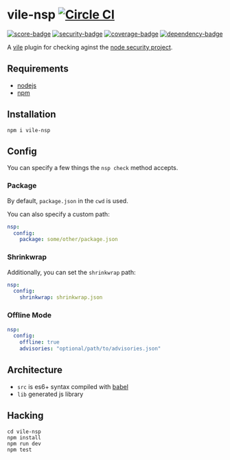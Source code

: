 # vile-nsp [![Circle CI](https://circleci.com/gh/forthright/vile-nsp.svg?style=svg&circle-token=8b1bfab08e46fdf239dbb4a57d2b317d38516fe5)](https://circleci.com/gh/forthright/vile-nsp)

[![score-badge](https://vile.io/api/v0/users/brentlintner/vile-nsp/badges/score?token=uFywUmzZfbg6UboLzn6R)](https://vile.io/~brentlintner/vile-nsp) [![security-badge](https://vile.io/api/v0/users/brentlintner/vile-nsp/badges/security?token=uFywUmzZfbg6UboLzn6R)](https://vile.io/~/brentlintner/vile-nsp) [![coverage-badge](https://vile.io/api/v0/users/brentlintner/vile-nsp/badges/coverage?token=uFywUmzZfbg6UboLzn6R)](https://vile.io/~/brentlintner/vile-nsp) [![dependency-badge](https://vile.io/api/v0/users/brentlintner/vile-nsp/badges/dependency?token=uFywUmzZfbg6UboLzn6R)](https://vile.io/~/brentlintner/vile-nsp)

A [vile](https://vile.io) plugin for checking aginst the [node security project](https://nodesecurity.io).

## Requirements

- [nodejs](http://nodejs.org)
- [npm](http://npmjs.org)

## Installation

    npm i vile-nsp

## Config

You can specify a few things the `nsp check` method accepts.

### Package

By default, `package.json` in the `cwd` is used.

You can also specify a custom path:

```yml
nsp:
  config:
    package: some/other/package.json
```

### Shrinkwrap

Additionally, you can set the `shrinkwrap` path:

```yml
nsp:
  config:
    shrinkwrap: shrinkwrap.json
```

### Offline Mode

```yml
nsp:
  config:
    offline: true
    advisories: "optional/path/to/advisories.json"
```

## Architecture

- `src` is es6+ syntax compiled with [babel](https://babeljs.io)
- `lib` generated js library

## Hacking

    cd vile-nsp
    npm install
    npm run dev
    npm test
